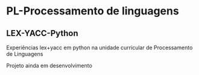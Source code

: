 # PL-Processamento de linguagens  
  
## LEX-YACC-Python  
  
Experiências lex+yacc em python na unidade curricular de Processamento de Linguagens  
  
Projeto ainda em desenvolvimento  
